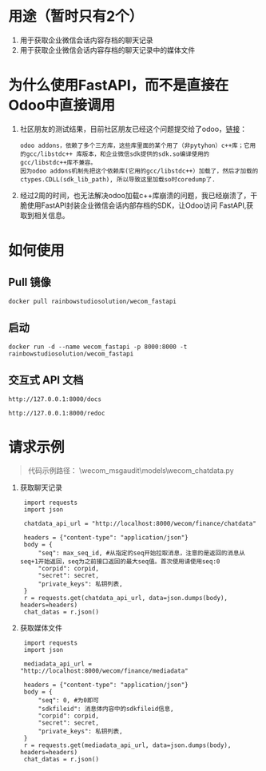 # 用途（暂时只有2个）

1. 用于获取企业微信会话内容存档的聊天记录
2. 用于获取企业微信会话内容存档的聊天记录中的媒体文件

# 为什么使用FastAPI，而不是直接在Odoo中直接调用
1. 社区朋友的测试结果，目前社区朋友已经这个问题提交给了odoo，[链接](https://github.com/odoo/odoo/issues/82623)：
    ```
    odoo addons，依赖了多个三方库，这些库里面的某个用了（非pytyhon）c++库；它用的gcc/libstdc++ 库版本，和企业微信sdk提供的sdk.so编译使用的 gcc/libstdc++库不兼容。
    因为odoo addons机制先把这个依赖库(它用的gcc/libstdc++）加载了，然后才加载的 ctypes.CDLL(sdk_lib_path), 所以导致这里加载so时coredump了.
    ```
2. 经过2周的时间，也无法解决odoo加载c++库崩溃的问题，我已经崩溃了，干脆使用FastAPI封装企业微信会话内部存档的SDK，让Odoo访问 FastAPI,获取到相关信息。



# 如何使用

## Pull 镜像
```
docker pull rainbowstudiosolution/wecom_fastapi
```

## 启动
```
docker run -d --name wecom_fastapi -p 8000:8000 -t rainbowstudiosolution/wecom_fastapi
```

## 交互式 API 文档
```
http://127.0.0.1:8000/docs

http://127.0.0.1:8000/redoc
```

# 请求示例

> 代码示例路径：  \wecom_msgaudit\models\wecom_chatdata.py

1. 获取聊天记录
   ```
    import requests
    import json

    chatdata_api_url = "http://localhost:8000/wecom/finance/chatdata"

    headers = {"content-type": "application/json"}
    body = {
        "seq": max_seq_id, #从指定的seq开始拉取消息，注意的是返回的消息从seq+1开始返回，seq为之前接口返回的最大seq值。首次使用请使用seq:0
        "corpid": corpid,
        "secret": secret,
        "private_keys": 私钥列表,
    }
    r = requests.get(chatdata_api_url, data=json.dumps(body), headers=headers)
    chat_datas = r.json()
   ```
2. 获取媒体文件
   ```
    import requests
    import json

    mediadata_api_url = "http://localhost:8000/wecom/finance/mediadata"

    headers = {"content-type": "application/json"}
    body = {
        "seq": 0, #为0即可
        "sdkfileid": 消息体内容中的sdkfileid信息,
        "corpid": corpid,
        "secret": secret,
        "private_keys": 私钥列表,
    }
    r = requests.get(mediadata_api_url, data=json.dumps(body), headers=headers)
    chat_datas = r.json()
   ```